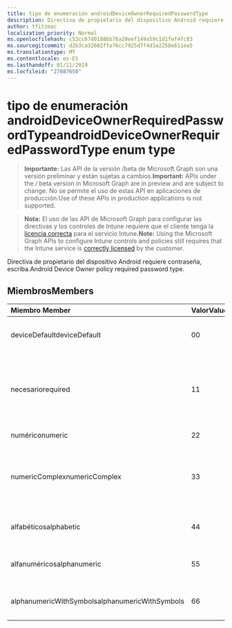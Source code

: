```yaml
---
title: tipo de enumeración androidDeviceOwnerRequiredPasswordType
description: Directiva de propietario del dispositivo Android requiere contraseña, escriba.
author: tfitzmac
localization_priority: Normal
ms.openlocfilehash: c53cc67d01886b76a20eef149a59c1d1fef4fc83
ms.sourcegitcommit: d2b3ca32602ffa76cc7925d7f4d1e2258e611ea5
ms.translationtype: MT
ms.contentlocale: es-ES
ms.lasthandoff: 01/11/2019
ms.locfileid: "27887650"
---
```

# <a name="androiddeviceownerrequiredpasswordtype-enum-type"></a><span data-ttu-id="ec8d9-103">tipo de enumeración androidDeviceOwnerRequiredPasswordType</span><span class="sxs-lookup"><span data-stu-id="ec8d9-103">androidDeviceOwnerRequiredPasswordType enum type</span></span>

> <span data-ttu-id="ec8d9-104">**Importante:** Las API de la versión /beta de Microsoft Graph son una versión preliminar y están sujetas a cambios.</span><span class="sxs-lookup"><span data-stu-id="ec8d9-104">**Important:** APIs under the / beta version in Microsoft Graph are in preview and are subject to change.</span></span> <span data-ttu-id="ec8d9-105">No se permite el uso de estas API en aplicaciones de producción.</span><span class="sxs-lookup"><span data-stu-id="ec8d9-105">Use of these APIs in production applications is not supported.</span></span>

> <span data-ttu-id="ec8d9-106">**Nota:** El uso de las API de Microsoft Graph para configurar las directivas y los controles de Intune requiere que el cliente tenga la [licencia correcta](https://go.microsoft.com/fwlink/?linkid=839381) para el servicio Intune.</span><span class="sxs-lookup"><span data-stu-id="ec8d9-106">**Note:** Using the Microsoft Graph APIs to configure Intune controls and policies still requires that the Intune service is [correctly licensed](https://go.microsoft.com/fwlink/?linkid=839381) by the customer.</span></span>

<span data-ttu-id="ec8d9-107">Directiva de propietario del dispositivo Android requiere contraseña, escriba.</span><span class="sxs-lookup"><span data-stu-id="ec8d9-107">Android Device Owner policy required password type.</span></span>
## <a name="members"></a><span data-ttu-id="ec8d9-108">Miembros</span><span class="sxs-lookup"><span data-stu-id="ec8d9-108">Members</span></span>
|<span data-ttu-id="ec8d9-109">Miembro	</span><span class="sxs-lookup"><span data-stu-id="ec8d9-109">Member</span></span>|<span data-ttu-id="ec8d9-110">Valor</span><span class="sxs-lookup"><span data-stu-id="ec8d9-110">Value</span></span>|<span data-ttu-id="ec8d9-111">Description</span><span class="sxs-lookup"><span data-stu-id="ec8d9-111">Description</span></span>|
|:---|:---|:---|
|<span data-ttu-id="ec8d9-112">deviceDefault</span><span class="sxs-lookup"><span data-stu-id="ec8d9-112">deviceDefault</span></span>|<span data-ttu-id="ec8d9-113">0</span><span class="sxs-lookup"><span data-stu-id="ec8d9-113">0</span></span>|<span data-ttu-id="ec8d9-114">Valor predeterminado de dispositivo, sin intención.</span><span class="sxs-lookup"><span data-stu-id="ec8d9-114">Device default value, no intent.</span></span>|
|<span data-ttu-id="ec8d9-115">necesario</span><span class="sxs-lookup"><span data-stu-id="ec8d9-115">required</span></span>|<span data-ttu-id="ec8d9-116">1</span><span class="sxs-lookup"><span data-stu-id="ec8d9-116">1</span></span>|<span data-ttu-id="ec8d9-117">Debe haber un conjunto de contraseña, pero no existen restricciones en el tipo.</span><span class="sxs-lookup"><span data-stu-id="ec8d9-117">There must be a password set, but there are no restrictions on type.</span></span>|
|<span data-ttu-id="ec8d9-118">numérico</span><span class="sxs-lookup"><span data-stu-id="ec8d9-118">numeric</span></span>|<span data-ttu-id="ec8d9-119">2</span><span class="sxs-lookup"><span data-stu-id="ec8d9-119">2</span></span>|<span data-ttu-id="ec8d9-120">Al menos numérico.</span><span class="sxs-lookup"><span data-stu-id="ec8d9-120">At least numeric.</span></span>|
|<span data-ttu-id="ec8d9-121">numericComplex</span><span class="sxs-lookup"><span data-stu-id="ec8d9-121">numericComplex</span></span>|<span data-ttu-id="ec8d9-122">3</span><span class="sxs-lookup"><span data-stu-id="ec8d9-122">3</span></span>|<span data-ttu-id="ec8d9-123">Al menos numérico con ninguna secuencia ordenada o de repetición.</span><span class="sxs-lookup"><span data-stu-id="ec8d9-123">At least numeric with no repeating or ordered sequences.</span></span>|
|<span data-ttu-id="ec8d9-124">alfabéticos</span><span class="sxs-lookup"><span data-stu-id="ec8d9-124">alphabetic</span></span>|<span data-ttu-id="ec8d9-125">4</span><span class="sxs-lookup"><span data-stu-id="ec8d9-125">4</span></span>|<span data-ttu-id="ec8d9-126">Contraseña de al menos alfabética.</span><span class="sxs-lookup"><span data-stu-id="ec8d9-126">At least alphabetic password.</span></span>|
|<span data-ttu-id="ec8d9-127">alfanuméricos</span><span class="sxs-lookup"><span data-stu-id="ec8d9-127">alphanumeric</span></span>|<span data-ttu-id="ec8d9-128">5</span><span class="sxs-lookup"><span data-stu-id="ec8d9-128">5</span></span>|<span data-ttu-id="ec8d9-129">Contraseña alfanumérica al menos</span><span class="sxs-lookup"><span data-stu-id="ec8d9-129">At least alphanumeric password</span></span>|
|<span data-ttu-id="ec8d9-130">alphanumericWithSymbols</span><span class="sxs-lookup"><span data-stu-id="ec8d9-130">alphanumericWithSymbols</span></span>|<span data-ttu-id="ec8d9-131">6</span><span class="sxs-lookup"><span data-stu-id="ec8d9-131">6</span></span>|<span data-ttu-id="ec8d9-132">Al menos alfanumérico con los símbolos.</span><span class="sxs-lookup"><span data-stu-id="ec8d9-132">At least alphanumeric with symbols.</span></span>|





